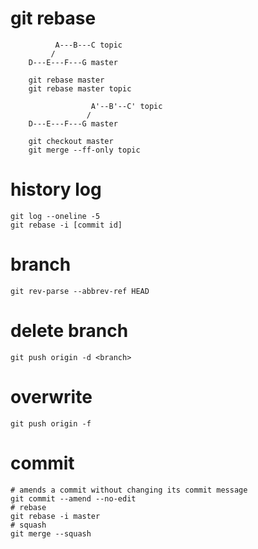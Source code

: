 # git rebase 
```
          A---B---C topic
         /
    D---E---F---G master

    git rebase master
    git rebase master topic

                  A'--B'--C' topic
                 /
    D---E---F---G master

    git checkout master 
    git merge --ff-only topic
```

# history log
```
git log --oneline -5
git rebase -i [commit id]
```

# branch 
```
git rev-parse --abbrev-ref HEAD
```

# delete branch
```
git push origin -d <branch>
```

# overwrite
```
git push origin -f
```

# commit
```
# amends a commit without changing its commit message
git commit --amend --no-edit
# rebase
git rebase -i master
# squash 
git merge --squash
```
